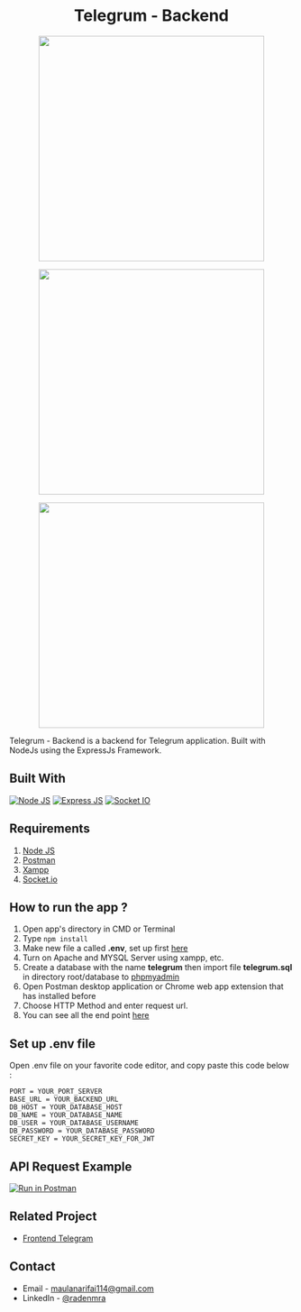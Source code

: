 <h1 align="center">Telegrum - Backend</h1>
<p align="center">
  <img width="400" src="https://i.postimg.cc/vG3vkCXZ/nodejs.png"/>
</p>
<p align="center">
  <img width="400" src="https://i.postimg.cc/4xdpXNwN/express.png"/>
</p>
<p align="center">
  <img width="400" src="https://i.postimg.cc/8z0McQnd/socketio.png"/>
</p>

<p>
  Telegrum - Backend is a backend for Telegrum application. Built with NodeJs using the ExpressJs Framework.
</p>

## Built With

[![Node JS](https://img.shields.io/badge/Node%20Js-14.15.4-orange)](https://nodejs.org/)
[![Express JS](https://img.shields.io/badge/Express-4.17.1-brightgreen)](https://expressjs.com/en/starter/installing.html)
[![Socket IO](https://img.shields.io/badge/Socket.io-3.1.0-blue)](https://www.npmjs.com/package/socket.io)

## Requirements

1. [Node JS](https://nodejs.org/en/download/)
2. [Postman](https://www.getpostman.com/)
3. [Xampp](https://www.apachefriends.org/download.html)
4. [Socket.io](https://www.npmjs.com/package/socket.io)

## How to run the app ?

1. Open app's directory in CMD or Terminal
2. Type
   `npm install`
3. Make new file a called **.env**, set up first [here](#set-up-env-file)
4. Turn on Apache and MYSQL Server using xampp, etc.
5. Create a database with the name **telegrum** then import file **telegrum.sql** in directory root/database to [phpmyadmin](http://localhost/phpmyadmin)
6. Open Postman desktop application or Chrome web app extension that has installed before
7. Choose HTTP Method and enter request url.
8. You can see all the end point [here](#api-request-Example)

## Set up .env file

Open .env file on your favorite code editor, and copy paste this code below :

```
PORT = YOUR_PORT_SERVER
BASE_URL = YOUR_BACKEND_URL
DB_HOST = YOUR_DATABASE_HOST
DB_NAME = YOUR_DATABASE_NAME
DB_USER = YOUR_DATABASE_USERNAME
DB_PASSWORD = YOUR_DATABASE_PASSWORD
SECRET_KEY = YOUR_SECRET_KEY_FOR_JWT
```

## API Request Example

[![Run in Postman](https://run.pstmn.io/button.svg)](https://app.getpostman.com/run-collection/e64edd512bd3870d94d1)

## Related Project

- [Frontend Telegram](https://github.com/maulanarifai114/frontend-telegram-chat)

<!-- CONTACT -->

## Contact

- Email - maulanarifai114@gmail.com
- LinkedIn - [@radenmra](https://linkedin.com/in/radenmra)
